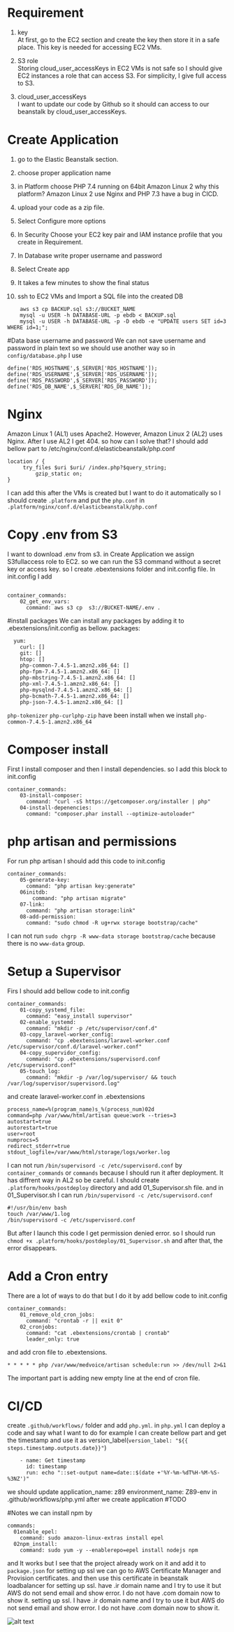 # Requirement
1. key<br />
At first, go to the EC2 section and create the key then store it in a safe place. This key is needed for accessing  EC2 VMs.

2. S3 role<br />
Storing cloud_user_accessKeys in EC2 VMs is not safe so I should give EC2 instances a role that can access S3. For simplicity, I give full access to S3.

3. cloud_user_accessKeys<br />
I want to update our code by Github so it should can access to our beanstalk by cloud_user_accessKeys.

# Create Application

1. go to the Elastic Beanstalk section.
2. choose proper application name
3. in Platform choose PHP 7.4 running on 64bit Amazon Linux 2
why this platform?
 Amazon Linux 2 use Nginx and PHP 7.3 have a bug in CICD.

4. upload your code as a zip file.
5. Select Configure more options

6. In Security Choose your EC2 key pair and IAM instance profile that you create in Requirement.
7. In Database write proper username and password
8. Select Create app
9. It takes a few minutes to show the final status
10. ssh to EC2 VMs and Import a SQL file into the created DB
```
    aws s3 cp BACKUP.sql s3://BUCKET_NAME
    mysql -u USER -h DATABASE-URL -p ebdb < BACKUP.sql 
    mysql -u USER -h DATABASE-URL -p -D ebdb -e "UPDATE users SET id=3 WHERE id=1;";                                    
```
#Data base username and password
We can not save username and password in plain text so we should use another way so in `config/database.php` I use 
```
define('RDS_HOSTNAME',$_SERVER['RDS_HOSTNAME']);
define('RDS_USERNAME',$_SERVER['RDS_USERNAME']);
define('RDS_PASSWORD',$_SERVER['RDS_PASSWORD']);
define('RDS_DB_NAME',$_SERVER['RDS_DB_NAME']);
```

# Nginx
Amazon Linux 1 (AL1) uses Apache2. However, Amazon Linux 2 (AL2) uses Nginx. After I use AL2 I get 404. 
so how can I solve that?
I should add bellow part to /etc/nginx/conf.d/elasticbeanstalk/php.conf
```
location / {
     try_files $uri $uri/ /index.php?$query_string;
         gzip_static on;
}
```
I can add this after the VMs is created but I want to do it automatically so 
I should create `.platform` and put the `php.conf` in `.platform/nginx/conf.d/elasticbeanstalk/php.conf`

# Copy .env from S3
I want to download .env from s3. in Create Application we assign S3fullaccess role to EC2. so we can run the S3 command without a secret key or access key.
so I create .ebextensions folder and  init.config file. In init.config I add 
```

container_commands:
    02_get_env_vars:
      command: aws s3 cp  s3://BUCKET-NAME/.env .
```
#install packages
We can install any packages by adding it to .ebextensions/init.config as bellow.
packages:
```
  yum:
    curl: []
    git: []
    htop: []
    php-common-7.4.5-1.amzn2.x86_64: []
    php-fpm-7.4.5-1.amzn2.x86_64: []
    php-mbstring-7.4.5-1.amzn2.x86_64: []
    php-xml-7.4.5-1.amzn2.x86_64: []
    php-mysqlnd-7.4.5-1.amzn2.x86_64: []
    php-bcmath-7.4.5-1.amzn2.x86_64: []
    php-json-7.4.5-1.amzn2.x86_64: []
```
`php-tokenizer` `php-curlphp-zip` have been install when we install  `php-common-7.4.5-1.amzn2.x86_64`

# Composer install
First I install composer and then I install dependencies. so I add this block to init.config
```
container_commands:
    03-install-composer:
      command: "curl -sS https://getcomposer.org/installer | php"
    04-install-depenencies:
      command: "composer.phar install --optimize-autoloader"
```
# php artisan and permissions
For run php artisan I should add this code to init.config
```
container_commands:
    05-generate-key:
      command: "php artisan key:generate"
    06initdb:
        command: "php artisan migrate"
    07-link:
      command: "php artisan storage:link"
    08-add-permission:
      command: "sudo chmod -R ug+rwx storage bootstrap/cache"
```
I can not run `sudo chgrp -R www-data storage bootstrap/cache` because there is no `www-data` group.

# Setup a Supervisor
Firs I should add bellow code to init.config
```
container_commands:
    01-copy_systemd_file:
      command: "easy_install supervisor"
    02-enable_systemd:
      command: "mkdir -p /etc/supervisor/conf.d"
    03-copy_laravel-worker_config:
      command: "cp .ebextensions/laravel-worker.conf /etc/supervisor/conf.d/laravel-worker.conf"
    04-copy_supervidor_config:
      command: "cp .ebextensions/supervisord.conf /etc/supervisord.conf"
    05-touch_log:
      command: "mkdir -p /var/log/supervisor/ && touch /var/log/supervisor/supervisord.log"
```
and create laravel-worker.conf in .ebextensions 
```[program:laravel-worker]
process_name=%(program_name)s_%(process_num)02d
command=php /var/www/html/artisan queue:work --tries=3
autostart=true
autorestart=true
user=root
numprocs=5
redirect_stderr=true
stdout_logfile=/var/www/html/storage/logs/worker.log
```
I can not run `/bin/supervisord -c /etc/supervisord.conf` by `container_commands` or `commands`
because I should run it after deployment. It has diffrent way in AL2 so be careful.
I should create `.platform/hooks/postdeploy` directory and add 01_Supervisor.sh file. and in 01_Supervisor.sh I can run  `/bin/supervisord -c /etc/supervisord.conf`
```
#!/usr/bin/env bash
touch /var/www/1.log
/bin/supervisord -c /etc/supervisord.conf
```
But after I launch this code I get permission denied error. so I should run `chmod +x .platform/hooks/postdeploy/01_Supervisor.sh`
and after that, the error disappears.


# Add a Cron entry
There are a lot of ways to do that but I do it by add bellow code to init.config
```
container_commands:
    01_remove_old_cron_jobs:
      command: "crontab -r || exit 0"
    02_cronjobs:
      command: "cat .ebextensions/crontab | crontab"
      leader_only: true
```
and add cron file to .ebextensions.
```
* * * * * php /var/www/medvoice/artisan schedule:run >> /dev/null 2>&1
```
 The important part is adding new empty line at the end of cron file.
# CI/CD
create `.github/workflows/` folder and add `php.yml`. in `php.yml` I can deploy a code and say what I want to do
for example I can create bellow part and get the timestamp and use it as  version_label(`version_label: "${{ steps.timestamp.outputs.date}}"`)
```
    - name: Get timestamp
      id: timestamp
      run: echo "::set-output name=date::$(date +'%Y-%m-%dT%H-%M-%S-%3NZ')"
```
we should update
        application_name: z89
        environment_name: Z89-env
in .github/workflows/php.yml after we  create application
#TODO


#Notes
we can install npm by 
```
commands:
  01enable_epel:
    command: sudo amazon-linux-extras install epel
  02npm_install:
    command: sudo yum -y --enablerepo=epel install nodejs npm
```

and It works but I see that the project already work on it and add it to `package.json`
for setting up ssl we can go to AWS Certificate Manager and Provision certificates. and then use this certificate in beanstalk loadbalancer for setting up ssl.
have .ir domain name and I try to use it but AWS do not send email and show error. I do not have .com domain now to show it.
setting up ssl.
I have .ir domain name and I try to use it but AWS do not send email and show error. I do not have .com domain now to show it.

![alt text](https://github.com/adam-p/markdown-here/raw/master/src/common/images/icon48.png "Logo Title Text 1")

